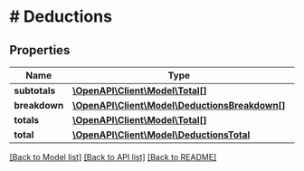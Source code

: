 # # Deductions

## Properties

Name | Type | Description | Notes
------------ | ------------- | ------------- | -------------
**subtotals** | [**\OpenAPI\Client\Model\Total[]**](Total.md) |  | [optional]
**breakdown** | [**\OpenAPI\Client\Model\DeductionsBreakdown[]**](DeductionsBreakdown.md) |  |
**totals** | [**\OpenAPI\Client\Model\Total[]**](Total.md) |  | [optional]
**total** | [**\OpenAPI\Client\Model\DeductionsTotal**](DeductionsTotal.md) |  |

[[Back to Model list]](../../README.md#models) [[Back to API list]](../../README.md#endpoints) [[Back to README]](../../README.md)
